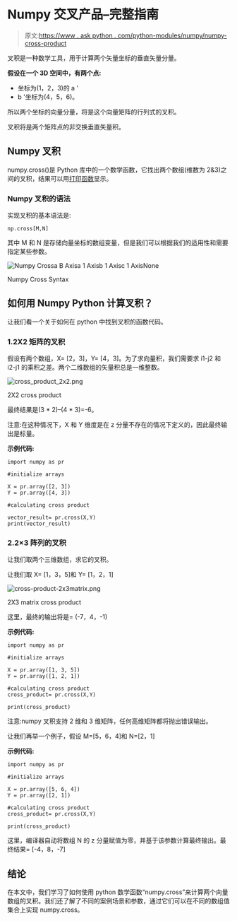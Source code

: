 # Numpy 交叉产品–完整指南

> 原文:[https://www . ask python . com/python-modules/numpy/numpy-cross-product](https://www.askpython.com/python-modules/numpy/numpy-cross-product)

叉积是一种数学工具，用于计算两个矢量坐标的垂直矢量分量。

**假设在一个 3D 空间中，有两个点:**

*   坐标为(1，2，3)的 a '
*   b '坐标为(4，5，6)。

所以两个坐标的向量分量，将是这个向量矩阵的行列式的叉积。

叉积将是两个矩阵点的非交换垂直矢量积。

## Numpy 叉积

numpy.cross()是 Python 库中的一个数学函数，它找出两个数组(维数为 2&3)之间的叉积，结果可以用[打印函数](https://www.askpython.com/python/built-in-methods/python-print-function)显示。

### Numpy 叉积的语法

实现叉积的基本语法是:

```
np.cross[M,N]

```

其中 M 和 N 是存储向量坐标的数组变量，但是我们可以根据我们的适用性和需要指定某些参数。

![Numpy Crossa B Axisa 1 Axisb 1 Axisc 1 AxisNone](../Images/e8d5e9b81f0ff1feff5f15522828d54e.png)

Numpy Cross Syntax

## 如何用 Numpy Python 计算叉积？

让我们看一个关于如何在 python 中找到叉积的函数代码。

### 1.2X2 矩阵的叉积

假设有两个数组，X= [2，3]，Y= [4，3]。为了求向量积，我们需要求 i1-j2 和 i2-j1 的乘积之差。两个二维数组的矢量积总是一维整数。

![cross_product_2x2.png](../Images/85fd23c0fdeecdb8711c68718111467b.png)

2X2 cross product

最终结果是(3 * 2)–(4 * 3)=-6。

注意:在这种情况下，X 和 Y 维度是在 z 分量不存在的情况下定义的，因此最终输出是标量。

**示例代码:**

```
import numpy as pr 

#initialize arrays 

X = pr.array([2, 3]) 
Y = pr.array([4, 3]) 

#calculating cross product 

vector_result= pr.cross(X,Y) 
print(vector_result)

```

### 2.2×3 阵列的叉积

让我们取两个三维数组，求它的叉积。

让我们取 X= [1，3，5]和 Y= [1，2，1]

![cross-product-2x3matrix.png](../Images/3ed3d343fdf29a009ece60fcec5a0943.png)

2X3 matrix cross product

这里，最终的输出将是= (-7，4，-1)

**示例代码:**

```
import numpy as pr

#initialize arrays

X = pr.array([1, 3, 5])
Y = pr.array([1, 2, 1])

#calculating cross product
cross_product= pr.cross(X,Y)

print(cross_product)

```

注意:numpy 叉积支持 2 维和 3 维矩阵，任何高维矩阵都将抛出错误输出。

让我们再举一个例子，假设 M=[5，6，4]和 N=[2，1]

**示例代码:**

```
import numpy as pr

#initialize arrays

X = pr.array([5, 6, 4])
Y = pr.array([2, 1])

#calculating cross product
cross_product= pr.cross(X,Y)

print(cross_product)

```

这里，编译器自动将数组 N 的 z 分量赋值为零，并基于该参数计算最终输出。最终结果= [-4，8，-7]

## 结论

在本文中，我们学习了如何使用 python 数学函数“numpy.cross”来计算两个向量数组的叉积。我们还了解了不同的案例场景和参数，通过它们可以在不同的数组值集合上实现 numpy.cross。